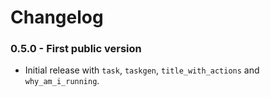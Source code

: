 # Changelog

### 0.5.0 - First public version

 * Initial release with `task`, `taskgen`, `title_with_actions` and `why_am_i_running`.
